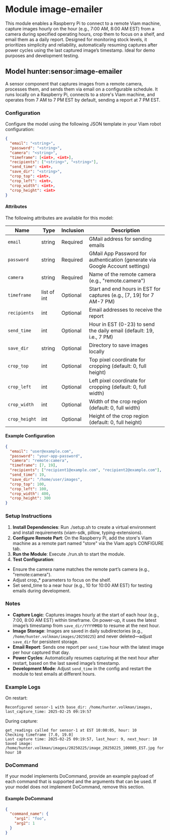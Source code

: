 # Module image-emailer

This module enables a Raspberry Pi to connect to a remote Viam machine, capture images hourly on the hour (e.g., 7:00 AM, 8:00 AM EST) from a camera during specified operating hours, crop them to focus on a shelf, and email them as a daily report. Designed for monitoring stock levels, it prioritizes simplicity and reliability, automatically resuming captures after power cycles using the last captured image’s timestamp. Ideal for demo purposes and development testing.

## Model hunter:sensor:image-emailer

A sensor component that captures images from a remote camera, processes them, and sends them via email on a configurable schedule. It runs locally on a Raspberry Pi, connects to a store's Viam machine, and operates from 7 AM to 7 PM EST by default, sending a report at 7 PM EST.

### Configuration

Configure the model using the following JSON template in your Viam robot configuration:

```json
{
  "email": "<string>",
  "password": "<string>",
  "camera": "<string>",
  "timeframe": [<int>, <int>],
  "recipients": ["<string>", "<string>"],
  "send_time": <int>,
  "save_dir": "<string>",
  "crop_top": <int>,
  "crop_left": <int>,
  "crop_width": <int>,
  "crop_height": <int>
}
```

#### Attributes

The following attributes are available for this model:

| Name          | Type   | Inclusion | Description                |
|---------------|--------|-----------|----------------------------|
| `email` | string  | Required  | GMail address for sending emails |
| `password` | string | Required  | GMail App Password for authentication (generate via Google Account settings) |
| `camera` | string | Required  | Name of the remote camera (e.g., "remote.camera") |
| `timeframe` | list of int | Optional  | Start and end hours in EST for captures (e.g., [7, 19] for 7 AM-7 PM) |
| `recipients` | int | Optional  | Email addresses to receive the report |
| `send_time` | int | Optional  | Hour in EST (0-23) to send the daily email (default: 19, i.e., 7 PM) |
| `save_dir` | string | Optional  | Directory to save images locally |
| `crop_top` | int | Optional  | Top pixel coordinate for cropping (default: 0, full height) |
| `crop_left` | int | Optional  | Left pixel coordinate for cropping (default: 0, full width) |
| `crop_width` | int | Optional  | Width of the crop region (default: 0, full width) |
| `crop_height` | int | Optional  | Height of the crop region (default: 0, full height) |


#### Example Configuration

```json
{
  "email": "user@example.com",
  "password": "your-app-password",
  "camera": "remote:camera",
  "timeframe": [7, 19],
  "recipients": ["recipient1@example.com", "recipient2@example.com"],
  "send_time": 19,
  "save_dir": "/home/user/images",
  "crop_top": 100,
  "crop_left": 100,
  "crop_width": 400,
  "crop_height": 300
}
```

### Setup Instructions

1. **Install Dependencies**: Run ./setup.sh to create a virtual environment and install requirements (viam-sdk, pillow, typing-extensions).
2. **Configure Remote Part**: On the Raspberry Pi, add the store's Viam machine as a remote part named "store" via the Viam app’s CONFIGURE tab.
3. **Run the Module**: Execute ./run.sh to start the module.
4. **Test Configuration**:
* Ensure the camera name matches the remote part’s camera (e.g., "remote:camera").
* Adjust crop_* parameters to focus on the shelf.
* Set send_time to a near hour (e.g., 10 for 10:00 AM EST) for testing emails during development.


### Notes
* **Capture Logic**: Captures images hourly at the start of each hour (e.g., 7:00, 8:00 AM EST) within timeframe. On power-up, it uses the latest image’s timestamp from `save_dir/YYYYMMDD` to resume at the next hour.
* **Image Storage**: Images are saved in daily subdirectories (e.g., `/home/hunter.volkman/images/20250225`) and never deleted—adjust `save_dir` for persistent storage.
* **Email Report**: Sends one report per `send_time` hour with the latest image per hour captured that day.
* **Power Cycles**: Automatically resumes capturing at the next hour after restart, based on the last saved image’s timestamp.
* **Development Mode**: Adjust `send_time` in the config and restart the module to test emails at different hours.

### Example Logs

On restart:
```text
Reconfigured sensor-1 with base_dir: /home/hunter.volkman/images, last_capture_time: 2025-02-25 09:19:57
```

During capture:
```text
get_readings called for sensor-1 at EST 10:00:05, hour: 10
Checking timeframe [7.0, 19.0]
Last capture time: 2025-02-25 09:19:57, last_hour: 9, next_hour: 10
Saved image: /home/hunter.volkman/images/20250225/image_20250225_100005_EST.jpg for hour 10
```

### DoCommand

If your model implements DoCommand, provide an example payload of each command that is supported and the arguments that can be used. If your model does not implement DoCommand, remove this section.

#### Example DoCommand

```json
{
  "command_name": {
    "arg1": "foo",
    "arg2": 1
  }
}
```
